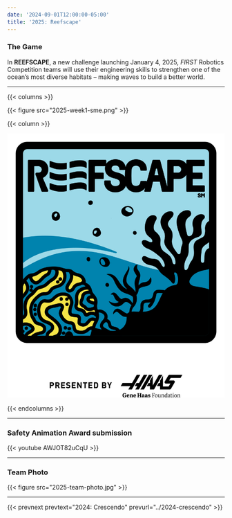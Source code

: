 ```yaml
---
date: '2024-09-01T12:00:00-05:00'
title: '2025: Reefscape'
---
```


### The Game

In **REEFSCAPE**, a new challenge launching January 4, 2025, _FIRST_ Robotics Competition teams will use their engineering skills to strengthen one of the ocean’s most diverse habitats – making waves to build a better world.

---

{{< columns >}}

{{< figure src="2025-week1-sme.png" >}}

{{< column >}}

[![Reefscape Logo](reefscape-frc-logo.png)]()

{{< endcolumns >}}

---

### Safety Animation Award submission

{{< youtube AWJOT82uCqU >}}

---

### Team Photo
{{< figure src="2025-team-photo.jpg" >}}

---

{{< prevnext prevtext="2024: Crescendo" prevurl="../2024-crescendo" >}}

